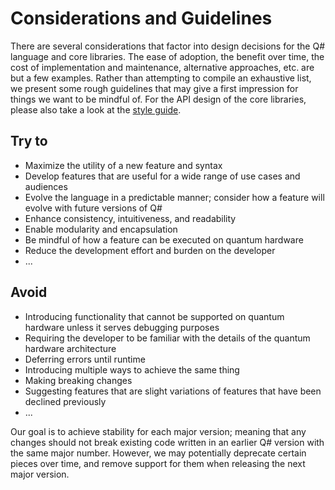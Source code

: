# Considerations and Guidelines

There are several considerations that factor into design decisions for the Q# language and core libraries. The ease of adoption, the benefit over time, the cost of implementation and maintenance, alternative approaches, etc. are but a few examples.
Rather than attempting to compile an exhaustive list, we present some rough guidelines that may give a first impression for things we want to be mindful of. For the API design of the core libraries, please also take a look at the [style guide](https://github.com/microsoft/qsharp-language/tree/main/CoreLibraries). 

## Try to

- Maximize the utility of a new feature and syntax 
- Develop features that are useful for a wide range of use cases and audiences
- Evolve the language in a predictable manner; consider how a feature will evolve with future versions of Q# 
- Enhance consistency, intuitiveness, and readability
- Enable modularity and encapsulation
- Be mindful of how a feature can be executed on quantum hardware
- Reduce the development effort and burden on the developer
- ...

## Avoid

- Introducing functionality that cannot be supported on quantum hardware unless it serves debugging purposes
- Requiring the developer to be familiar with the details of the quantum hardware architecture
- Deferring errors until runtime 
- Introducing multiple ways to achieve the same thing
- Making breaking changes
- Suggesting features that are slight variations of features that have been declined previously
- ...


Our goal is to achieve stability for each major version; meaning that any changes should not break existing code written in an earlier Q# version with the same major number. However, we may potentially deprecate certain pieces over time, and remove support for them when releasing the next major version. 